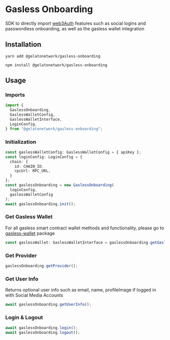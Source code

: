# Gasless Onboarding

SDK to directly import [web3Auth](https://web3auth.io/) features such as social logins and passwordless onboarding, as well as the gasless wallet integration 

## Installation

`yarn add @gelatonetwork/gasless-onboarding`

`npm install @gelatonetwork/gasless-onboarding`

## Usage

### Imports

```typescript
import {
  GaslessOnboarding,
  GaslessWalletConfig,
  GaslessWalletInterface,
  LoginConfig,
} from "@gelatonetwork/gasless-onboarding";
```

### Initialization

```typescript
const gaslessWalletConfig: GaslessWalletConfig = { apiKey };
const loginConfig: LoginConfig = {
  chain: {
    id: CHAIN_ID,
    rpcUrl: RPC_URL,
  }
};
const gaslessOnboarding = new GaslessOnboarding(
  loginConfig,
  gaslessWalletConfig
);
await gaslessOnboarding.init();
```

### Get Gasless Wallet
For all gasless smart contract wallet methods and functionality, please go to [gasless-wallet](../gasless-wallet/) package
```typescript
const gaslessWallet: GaslessWalletInterface = gaslessOnboarding.getGaslessWallet();
```

### Get Provider

```typescript
gaslessOnboarding.getProvider();
```

### Get User Info
Returns optional user info such as email, name, profileImage if logged in with Social Media Accounts

```typescript
await gaslessOnboarding.getUserInfo();
```

### Login & Logout

```typescript
await gaslessOnboarding.login();
await gaslessOnboarding.logout();
```
